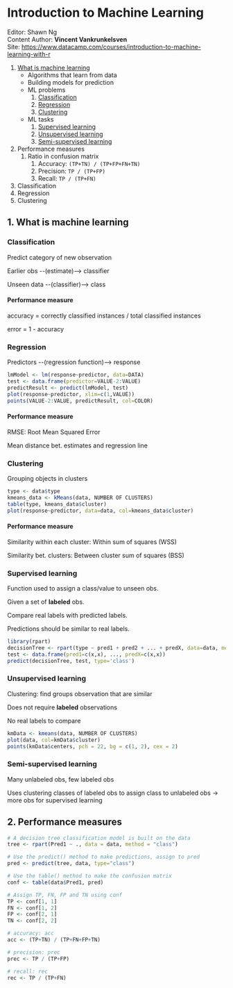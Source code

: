 # Introduction to Machine Learning

Editor: Shawn Ng<br>
Content Author: **Vincent Vankrunkelsven**<br>
Site: https://www.datacamp.com/courses/introduction-to-machine-learning-with-r<br>

1. [What is machine learning](#1-what-is-machine-learning)
	* Algorithms that learn from data
	* Building models for prediction
	* ML problems
		1. [Classification](#classification)
		2. [Regression](#regression)
		3. [Clustering](#clustering)
	* ML tasks
		1. [Supervised learning](#supervised-learning)
		2. [Unsupervised learning](#unsupervised-learning)
		3. [Semi-supervised learning](#semi-supervised-learning)
2. Performance measures
	1. Ratio in confusion matrix
		1. Accuracy: `(TP+TN) / (TP+FP+FN+TN)`
		2. Precision: `TP / (TP+FP)`
		3. Recall: `TP / (TP+FN)`
3. Classification
4. Regression
5. Clustering





## 1. What is machine learning
### Classification
Predict category of new observation

Earlier obs --(estimate)--> classifier

Unseen data --(classifier)--> class

#### Performance measure
accuracy = correctly classified instances / total classified instances

error = 1 - accuracy


### Regression
Predictors --(regression function)--> response

```r
lmModel <- lm(response~predictor, data=DATA)
test <- data.frame(predictor=VALUE-2:VALUE)
predictResult <- predict(lmModel, test)
plot(response~predictor, xlim=c(1,VALUE))
points(VALUE-2:VALUE, predictResult, col=COLOR)
```

#### Performance measure
RMSE: Root Mean Squared Error

Mean distance bet. estimates and regression line


### Clustering
Grouping objects in clusters

```r
type <- data$type
kmeans_data <- kMeans(data, NUMBER OF CLUSTERS)
table(type, kmeans_data$cluster)
plot(response~predictor, data=data, col=kmeans_data$cluster)
```

#### Performance measure
Similarity within each cluster: Within sum of squares (WSS)

Similarity bet. clusters: Between cluster sum of squares (BSS)


### Supervised learning
Function used to assign a class/value to unseen obs.

Given a set of **labeled** obs.

Compare real labels with predicted labels.

Predictions should be similar to real labels.

```r
library(rpart)
decisionTree <- rpart(type ~ pred1 + pred2 + ... + predX, data=data, method='class')
test <- data.frame(pred1=c(x,x), ..., predX=c(x,x))
predict(decisionTree, test, type='class')
```


### Unsupervised learning
Clustering: find groups observation that are similar

Does not require **labeled** observations

No real labels to compare

```r
kmData <- kmeans(data, NUMBER OF CLUSTERS)
plot(data, col=kmData$cluster)
points(kmData$centers, pch = 22, bg = c(1, 2), cex = 2)
```


### Semi-supervised learning
Many unlabeled obs, few labeled obs

Uses clustering classes of labeled obs to assign class to unlabeled obs -> more obs for supervised learning





## 2. Performance measures
```r
# A decision tree classification model is built on the data
tree <- rpart(Pred1 ~ ., data = data, method = "class")

# Use the predict() method to make predictions, assign to pred
pred <- predict(tree, data, type="class")

# Use the table() method to make the confusion matrix
conf <- table(data$Pred1, pred)

# Assign TP, FN, FP and TN using conf
TP <- conf[1, 1]
FN <- conf[1, 2]
FP <- conf[2, 1]
TN <- conf[2, 2]

# accuracy: acc
acc <- (TP+TN) / (TP+FN+FP+TN)

# precision: prec
prec <- TP / (TP+FP)

# recall: rec
rec <- TP / (TP+FN)
```